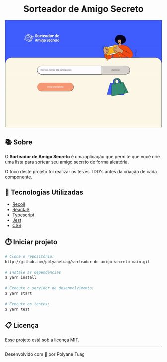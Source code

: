 <h1 align="center">Sorteador de Amigo Secreto</h1>

<div align="center">
    <img width='800' src="images/../public/images/demo.gif">
</div>

## 📚 Sobre

O **Sorteador de Amigo Secreto** é uma aplicação que permite que você crie uma lista para sortear seu amigo secreto de forma aleatória.

O foco deste projeto foi realizar os testes TDD's antes da criação de cada componente.


## 🚀 Tecnologias Utilizadas
- [Recoil](https://recoiljs.org/)
- [ReactJS](https://react.dev/)
- [Typescript](https://www.typescriptlang.org/)
- [Jest](https://jestjs.io/docs/tutorial-react)
- [CSS](https://developer.mozilla.org/pt-BR/docs/Web/CSS)

## ⏱️ Iniciar projeto

```bash
# Clone o repositório:
http://github.com/polyanetuag/sorteador-de-amigo-secreto-main.git

# Instale as dependências
$ yarn install

# Execute o servidor de desenvolvimento:
$ yarn start

# Execute os testes:
$ yarn test

```

## 📋 Licença
Esse projeto está sob a licença MIT. 

---

Desenvolvido com 💜 por Polyane Tuag
